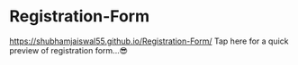 # Registration-Form

https://shubhamjaiswal55.github.io/Registration-Form/ Tap here for a quick preview of registration form...😎


